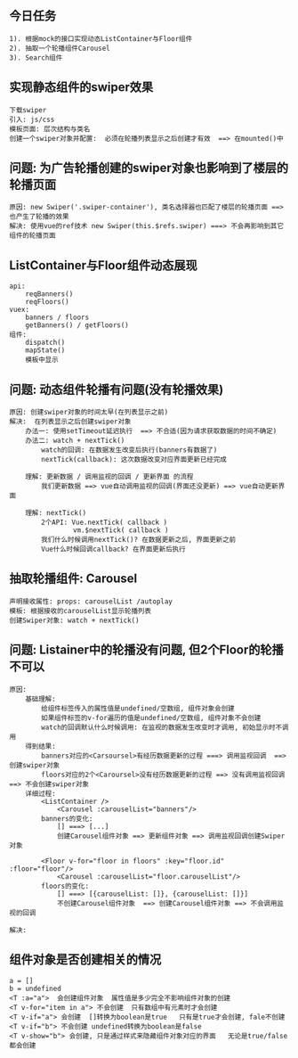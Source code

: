 ## 今日任务
    1). 根据mock的接口实现动态ListContainer与Floor组件
	2). 抽取一个轮播组件Carousel
	3). Search组件

## 实现静态组件的swiper效果
	下载swiper
	引入: js/css
	模板页面: 层次结构与类名
	创建一个swiper对象并配置:  必须在轮播列表显示之后创建才有效  ==> 在mounted()中 

## 问题: 为广告轮播创建的swiper对象也影响到了楼层的轮播页面
	原因: new Swiper('.swiper-container'), 类名选择器也匹配了楼层的轮播页面 ==> 也产生了轮播的效果
	解决: 使用vue的ref技术 new Swiper(this.$refs.swiper) ===> 不会再影响到其它组件的轮播页面

## ListContainer与Floor组件动态展现
	api: 
		reqBanners()
		reqFloors()
	vuex: 
		banners / floors
		getBanners() / getFloors()
	组件:
		dispatch()
		mapState()
		模板中显示

## 问题: 动态组件轮播有问题(没有轮播效果)
	原因: 创建swiper对象的时间太早(在列表显示之前)
	解决:  在列表显示之后创建swiper对象
		办法一: 使用setTimeout延迟执行  ==> 不合适(因为请求获取数据的时间不确定)
		办法二: watch + nextTick()
			watch的回调: 在数据发生改变后执行(banners有数据了)
			nextTick(callback): 这次数据改变对应界面更新已经完成
			
		理解: 更新数据 / 调用监视的回调 / 更新界面 的流程
			我们更新数据 ==> vue自动调用监视的回调(界面还没更新) ==> vue自动更新界面

		理解: nextTick()
			2个API: Vue.nextTick( callback )
					vm.$nextTick( callback )
			我们什么时候调用nextTick()? 在数据更新之后, 界面更新之前
			Vue什么时候回调callback? 在界面更新后执行

## 抽取轮播组件: Carousel
	声明接收属性: props: carouselList /autoplay
	模板: 根据接收的carouselList显示轮播列表
	创建Swiper对象: watch + nextTick()

## 问题: Listainer中的轮播没有问题, 但2个Floor的轮播不可以
	原因: 
		基础理解: 
			给组件标签传入的属性值是undefined/空数组, 组件对象会创建
			如果组件标签的v-for遍历的值是undefined/空数组, 组件对象不会创建
			watch的回调默认什么时候调用: 在监视的数据发生改变时才调用, 初始显示时不调用
		得到结果:
			banners对应的<Carsoursel>有经历数据更新的过程 ===> 调用监视回调  ==> 创建swiper对象
			floors对应的2个<Caroursel>没有经历数据更新的过程 ==> 没有调用监视回调  ==> 不会创建swiper对象
		详细过程:
			<ListContainer />
				<Carousel :carouselList="banners"/>
			banners的变化: 
				[] ===> [...]
				创建Carousel组件对象 ==> 更新组件对象 ==> 调用监视回调创建Swiper对象

			<Floor v-for="floor in floors" :key="floor.id" :floor="floor"/>
				<Carousel :carouselList="floor.carouselList"/>
			floors的变化: 
				[] ===> [{carouselList: []}, {carouselList: []}]
				不创建Carousel组件对象  ==> 创建Carousel组件对象 ==> 不会调用监视的回调
			
	解决:


## 组件对象是否创建相关的情况
	a = []
	b = undefined
	<T :a="a">  会创建组件对象  属性值是多少完全不影响组件对象的创建
	<T v-for="item in a"> 不会创建  只有数组中有元素时才会创建
	<T v-if="a"> 会创建  []转换为boolean是true   只有是true才会创建, fale不创建
	<T v-if="b"> 不会创建 undefined转换为boolean是false
	<T v-show="b"> 会创建, 只是通过样式来隐藏组件对象对应的界面   无论是true/false都会创建